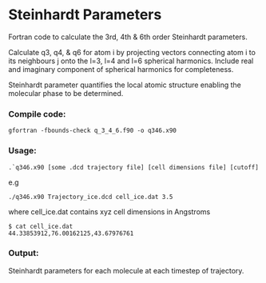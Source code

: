# Steinhardt Parameters 
Fortran code to calculate the 3rd, 4th & 6th order Steinhardt parameters. 

Calculate q3, q4, & q6 for atom i by projecting vectors connecting atom i to its neighbours j onto the l=3, l=4 and l=6 spherical harmonics.
Include real and imaginary component of spherical harmonics for completeness. 

Steinhardt parameter quantifies the local atomic structure enabling the molecular phase to be determined. 


### Compile code:

```
gfortran -fbounds-check q_3_4_6.f90 -o q346.x90
```

### Usage:

```
.`q346.x90 [some .dcd trajectory file] [cell dimensions file] [cutoff]
```

e.g

```
./q346.x90 Trajectory_ice.dcd cell_ice.dat 3.5
```

where cell_ice.dat contains xyz cell dimensions in Angstroms

```shell
$ cat cell_ice.dat
44.33853912,76.00162125,43.67976761
```

### Output:

Steinhardt parameters for each molecule at each timestep of trajectory. 
